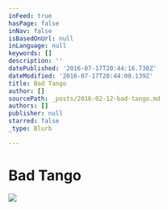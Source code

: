 ```yaml
---
inFeed: true
hasPage: false
inNav: false
isBasedOnUrl: null
inLanguage: null
keywords: []
description: ''
datePublished: '2016-07-17T20:44:16.730Z'
dateModified: '2016-07-17T20:44:00.139Z'
title: Bad Tango
author: []
sourcePath: _posts/2016-02-12-bad-tango.md
authors: []
publisher: null
starred: false
_type: Blurb

---
```

# Bad Tango
![](https://the-grid-user-content.s3-us-west-2.amazonaws.com/4faf6bec-b707-423f-9256-9f119c93eab8.jpg)